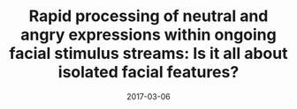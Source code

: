 ---
title: "Rapid processing of neutral and angry expressions within ongoing facial stimulus streams: Is it all about isolated facial features?"
summary: Materials, data, analysis scripts, and preprint of the study reported in [this paper](https://doi.org/10.1371/journal.pone.0231982).
tags:
- Attention
- Emotion
- EEG
- ssVEP
- brms
date: "2017-03-06"

# Optional external URL for project (replaces project detail page).
external_link: https://doi.org/10.17605/OSF.IO/UHCZC

# Featured image
# To use, place an image named `featured.jpg/png` in your page's folder.
# Placement options: 1 = Full column width, 2 = Out-set, 3 = Screen-width
# Focal point options: Smart, Center, TopLeft, Top, TopRight, Left, Right, BottomLeft, Bottom, BottomRight
# Set `preview_only` to `true` to just use the image for thumbnails.
image:
  placement: 1
  caption: ""
  focal_point: "Smart"
  preview_only: true
  alt_text: "" # An optional description of the image for screen readers
---